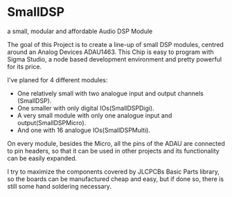 # SmallDSP
a small, modular and affordable Audio DSP Module

The goal of this Project is to create a line-up of small DSP modules, centred
around an Analog Devices ADAU1463.
This Chip is easy to program with Sigma Studio, a node based development 
environment and pretty powerful for its price.

I've planed for 4 different modules:

- One relatively small with two analogue input and output channels (SmallDSP).
- One smaller with only digital IOs(SmallDSPDigi).
- A very small module with only one analogue input and output(SmallDSPMicro).
- And one with 16 analogue IOs(SmallDSPMulti).

On every module, besides the Micro, all the pins of the ADAU are connected to
pin headers, so that it can be used in other projects and its functionality can
be easily expanded.

I try to maximize the components covered by JLCPCBs Basic Parts library, so
the boards can be manufactured cheap and easy, but if done so, there is still 
some hand soldering necessary. 